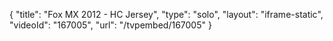 {
    "title": "Fox MX 2012 - HC Jersey",
    "type": "solo",
    "layout": "iframe-static",
    "videoId": "167005",
    "url": "\/tvpembed\/167005"
}